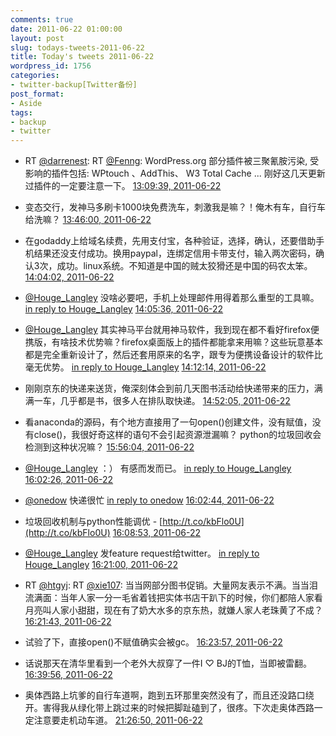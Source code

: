 ```yaml
---
comments: true
date: 2011-06-22 01:00:00
layout: post
slug: todays-tweets-2011-06-22
title: Today's tweets 2011-06-22
wordpress_id: 1756
categories:
- twitter-backup[Twitter备份]
post_format:
- Aside
tags:
- backup
- twitter
---
```





  * RT [@darrenest](http://twitter.com/darrenest): RT [@Fenng](http://twitter.com/Fenng): WordPress.org 部分插件被三聚氰胺污染, 受影响的插件包括: WPtouch 、AddThis、 W3 Total Cache ... 刚好这几天更新过插件的一定要注意一下。 [13:09:39, 2011-06-22](http://twitter.com/gfrog/statuses/83401237386629120)





  * 变态交行，发神马多刷卡1000块免费洗车，刺激我是嘛？！俺木有车，自行车给洗嘛？ [13:46:00, 2011-06-22](http://twitter.com/gfrog/statuses/83410388590399488)





  * 在godaddy上给域名续费，先用支付宝，各种验证，选择，确认，还要借助手机结果还没支付成功。换用paypal，连绑定信用卡带支付，输入两次密码，确认3次，成功。linux系统。不知道是中国的贼太狡猾还是中国的码农太笨。 [14:04:02, 2011-06-22](http://twitter.com/gfrog/statuses/83414924142972928)





  * [@Houge_Langley](http://twitter.com/Houge_Langley) 没啥必要吧，手机上处理邮件用得着那么重型的工具嘛。 [in reply to Houge_Langley](http://twitter.com/Houge_Langley/statuses/83414403281715200) [14:05:36, 2011-06-22](http://twitter.com/gfrog/statuses/83415318168481792)





  * [@Houge_Langley](http://twitter.com/Houge_Langley) 其实神马平台就用神马软件，我到现在都不看好firefox便携版，有啥技术优势嘛？firefox桌面版上的插件都能拿来用嘛？这些玩意基本都是完全重新设计了，然后还套用原来的名字，跟专为便携设备设计的软件比毫无优势。 [in reply to Houge_Langley](http://twitter.com/Houge_Langley/statuses/83415958785503232) [14:12:14, 2011-06-22](http://twitter.com/gfrog/statuses/83416988805890049)





  * 刚刚京东的快递来送货，俺深刻体会到前几天图书活动给快递带来的压力，满满一车，几乎都是书，很多人在排队取快递。 [14:52:05, 2011-06-22](http://twitter.com/gfrog/statuses/83427016484986880)





  * 看anaconda的源码，有个地方直接用了一句open()创建文件，没有赋值，没有close()，我很好奇这样的语句不会引起资源泄漏嘛？ python的垃圾回收会检测到这种状况嘛？ [15:56:04, 2011-06-22](http://twitter.com/gfrog/statuses/83443120582303744)





  * [@Houge_Langley](http://twitter.com/Houge_Langley) ：） 有感而发而已。 [in reply to Houge_Langley](http://twitter.com/Houge_Langley/statuses/83436822256033792) [16:02:26, 2011-06-22](http://twitter.com/gfrog/statuses/83444722286329856)





  * [@onedow](http://twitter.com/onedow) 快递很忙 [in reply to onedow](http://twitter.com/onedow/statuses/83434675015647232) [16:02:44, 2011-06-22](http://twitter.com/gfrog/statuses/83444796320002048)





  * 垃圾回收机制与python性能调优 - [http://t.co/kbFlo0U](http://t.co/kbFlo0U) [16:08:53, 2011-06-22](http://twitter.com/gfrog/statuses/83446342663413760)





  * [@Houge_Langley](http://twitter.com/Houge_Langley) 发feature request给twitter。 [in reply to Houge_Langley](http://twitter.com/Houge_Langley/statuses/83448407871602688) [16:21:00, 2011-06-22](http://twitter.com/gfrog/statuses/83449395084935168)





  * RT [@htgyj](http://twitter.com/htgyj): RT [@xie107](http://twitter.com/xie107): 当当网部分图书促销。大量网友表示不满。当当泪流满面：当年人家一分一毛省着钱把实体书店干趴下的时候，你们都陪人家看月亮叫人家小甜甜，现在有了奶大水多的京东热，就嫌人家人老珠黄了不成？ [16:21:43, 2011-06-22](http://twitter.com/gfrog/statuses/83449572264914944)





  * 试验了下，直接open()不赋值确实会被gc。 [16:23:57, 2011-06-22](http://twitter.com/gfrog/statuses/83450135425720320)





  * 话说那天在清华里看到一个老外大叔穿了一件I ♡ BJ的T恤，当即被雷翻。 [16:39:56, 2011-06-22](http://twitter.com/gfrog/statuses/83454158094598144)





  * 奥体西路上坑爹的自行车道啊，跑到五环那里突然没有了，而且还没路口绕开。害得我从绿化带上跳过来的时候把脚趾磕到了，很疼。下次走奥体西路一定注意要走机动车道。 [21:26:50, 2011-06-22](http://twitter.com/gfrog/statuses/83526360127127553)




